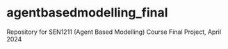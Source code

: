 # agentbasedmodelling_final
Repository for SEN1211 (Agent Based Modelling) Course Final Project, April 2024
